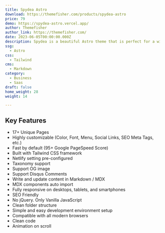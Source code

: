 ```yaml
---
title: Spydea Astro
download: https://themefisher.com/products/spydea-astro
price: 79
demo: https://spydea-astro.vercel.app/
author: Themefisher
author_link: https://themefisher.com/
date: 2023-06-05T00:00:00.000Z
description: Spydea is a beautiful Astro theme that is perfect for a wide variety of businesses, including SaaS, startups, and agencies.
ssg:
  - Astro
css:
  - Tailwind
cms:
  - Markdown
category:
  - Business
  - Saas
draft: false
home_weight: 28
weight: 14

---
```


## Key Features

- 17+ Unique Pages
- Highly customizable (Color, Font, Menu, Social Links, SEO Meta Tags, etc.)
- Fast by default (95+ Google PageSpeed Score)
- Built with Tailwind CSS framework
- Netlify setting pre-configured
- Taxonomy support
- Support OG image
- Support Disqus Comments
- Write and update content in Markdown / MDX
- MDX components auto import
- Fully responsive on desktops, tablets, and smartphones
- SEO Friendly
- No jQuery. Only Vanilla JavaScript
- Clean folder structure
- Simple and easy development environment setup
- Compatible with all modern browsers
- Clean code
- Animation on scroll
